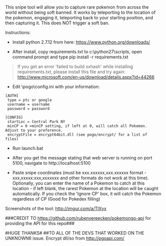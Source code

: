
This snipe tool will allow you to capture rare pokemon from across the world without being soft banned. It works by teleporting to the location of the pokemon, engaging it, teleporting back to your starting position, and then capturing it. This does NOT trigger a soft ban.

Instructions:

- Install python 2.7.12 from here: https://www.python.org/downloads/

- After install, copy requirements.txt to c:\python27\scripts, open command prompt and type pip install -r requirements.txt

>If you get an error 'failed to build xxhash' while installing requirements.txt, please install this file and try again: http://www.microsoft.com/en-us/download/details.aspx?id=44266

- Edit \pogo\config.ini with your information:
```
[AUTH]
 type = ptc or google
 username = username
 password = password

[CONFIG]
 startLoc = Central Park NY
 minCP = 0 >minCP setting, if left at 0, will catch all Pokemon. Adjust to your preference.
 encryptFile = encrypt64bit.dll (see pogo/encrypt/ for a list of files)
```

- Run launch.bat

- After you get the message stating that web server is running on port 5100, navigate to http://localhost:5100

- Paste snipe coordinates (must be xxx.xxxxxx,xxx.xxxxxx format - xxx,xxxxx:xxx,xxxxxxx and other formats do not work at this time). Optionally, you can enter the name of a Pokemon to catch at this location - if left blank, the rarest Pokemon at the location will be caught automatically. If you check the 'Ignore CP' box, it will catch the Pokemon regardless of CP (Good for Pokedex filling)


Screenshots of the tool: http://imgur.com/a/TlXyx

###CREDIT TO https://github.com/rubenvereecken/pokemongo-api for providing the API for this repo###

#HUGE THANKS# ##TO ALL OF THE DEVS THAT WORKED ON THE UNKNOWN6 issue. Encrypt dll/so from http://pgoapi.com/ 
